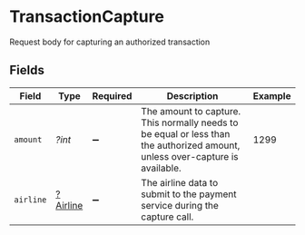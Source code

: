 # TransactionCapture

Request body for capturing an authorized transaction


## Fields

| Field                                                                                                                        | Type                                                                                                                         | Required                                                                                                                     | Description                                                                                                                  | Example                                                                                                                      |
| ---------------------------------------------------------------------------------------------------------------------------- | ---------------------------------------------------------------------------------------------------------------------------- | ---------------------------------------------------------------------------------------------------------------------------- | ---------------------------------------------------------------------------------------------------------------------------- | ---------------------------------------------------------------------------------------------------------------------------- |
| `amount`                                                                                                                     | *?int*                                                                                                                       | :heavy_minus_sign:                                                                                                           | The amount to capture. This normally needs to be equal or less than the authorized amount, unless over-capture is available. | 1299                                                                                                                         |
| `airline`                                                                                                                    | [?Airline](./Airline.md)                                                                                                     | :heavy_minus_sign:                                                                                                           | The airline data to submit to the payment service during the capture call.                                                   |                                                                                                                              |